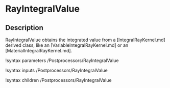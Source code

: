 # RayIntegralValue

## Description

RayIntegralValue obtains the integrated value from a [IntegralRayKernel.md] derived class, like an [VariableIntegralRayKernel.md] or an [MaterialIntegralRayKernel.md].

!syntax parameters /Postprocessors/RayIntegralValue

!syntax inputs /Postprocessors/RayIntegralValue

!syntax children /Postprocessors/RayIntegralValue
